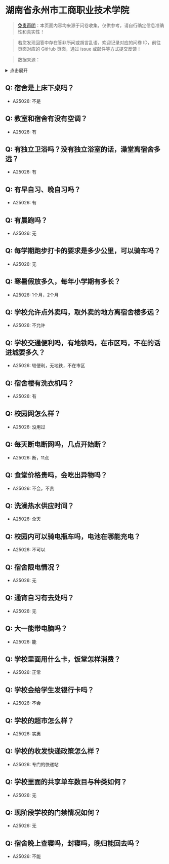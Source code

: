# 湖南省永州市工商职业技术学院

> [免责声明](https://colleges.chat/#_3)：本页面内容均来源于问卷收集，仅供参考，请自行确定信息准确性和真实性！

> 若您发现回答中存在答非所问或胡言乱语，欢迎记录对应的问卷 ID，前往页面对应的 GitHub 页面，通过 issue 或邮件等方式提交反馈！

> 数据来源：

<details><summary>点击展开</summary>
<ul>
<li>A25026: 匿名 (2024 年 06 月)</li>
</ul>
</details>

## Q: 宿舍是上床下桌吗？

- A25026: 不是

## Q: 教室和宿舍有没有空调？

- A25026: 有

## Q: 有独立卫浴吗？没有独立浴室的话，澡堂离宿舍多远？

- A25026: 有

## Q: 有早自习、晚自习吗？

- A25026: 有

## Q: 有晨跑吗？

- A25026: 无

## Q: 每学期跑步打卡的要求是多少公里，可以骑车吗？

- A25026: 无

## Q: 寒暑假放多久，每年小学期有多长？

- A25026: 1个月，2个月

## Q: 学校允许点外卖吗，取外卖的地方离宿舍楼多远？

- A25026: 不允许

## Q: 学校交通便利吗，有地铁吗，在市区吗，不在的话进城要多久？

- A25026: 较便利，无地铁，不在市区

## Q: 宿舍楼有洗衣机吗？

- A25026: 有

## Q: 校园网怎么样？

- A25026: 没用过

## Q: 每天断电断网吗，几点开始断？

- A25026: 断，11点

## Q: 食堂价格贵吗，会吃出异物吗？

- A25026: 不会，不贵

## Q: 洗澡热水供应时间？

- A25026: 全天

## Q: 校园内可以骑电瓶车吗，电池在哪能充电？

- A25026: 不可以

## Q: 宿舍限电情况？

- A25026: 无

## Q: 通宵自习有去处吗？

- A25026: 无

## Q: 大一能带电脑吗？

- A25026: 能

## Q: 学校里面用什么卡，饭堂怎样消费？

- A25026: 正常

## Q: 学校会给学生发银行卡吗？

- A25026: 不会

## Q: 学校的超市怎么样？

- A25026: 实惠

## Q: 学校的收发快递政策怎么样？

- A25026: 专门的快递站

## Q: 学校里面的共享单车数目与种类如何？

- A25026: 无

## Q: 现阶段学校的门禁情况如何？

- A25026: 无

## Q: 宿舍晚上查寝吗，封寝吗，晚归能回去吗？

- A25026: 不能

